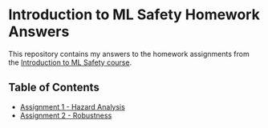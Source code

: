 # Introduction to ML Safety Homework Answers

This repository contains my answers to the homework assignments from the [Introduction to ML Safety course](https://course.mlsafety.org/about).

## Table of Contents

- [Assignment 1 - Hazard Analysis](1.0%20Hazard%20Analysis.md)
- [Assignment 2 - Robustness](2.0%20Robustness.md)